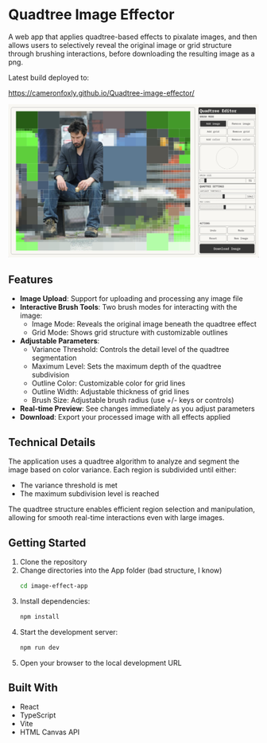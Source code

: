 # Quadtree Image Effector

A web app that applies quadtree-based effects to pixalate images, and then allows users to selectively reveal the original image or grid structure through brushing interactions, before downloading the resulting image as a png. 

Latest build deployed to:

https://cameronfoxly.github.io/Quadtree-image-effector/

![screenshot](image-effect-app/public/screenshot.jpg)

## Features

- **Image Upload**: Support for uploading and processing any image file
- **Interactive Brush Tools**: Two brush modes for interacting with the image:
  - Image Mode: Reveals the original image beneath the quadtree effect
  - Grid Mode: Shows grid structure with customizable outlines
- **Adjustable Parameters**:
  - Variance Threshold: Controls the detail level of the quadtree segmentation
  - Maximum Level: Sets the maximum depth of the quadtree subdivision
  - Outline Color: Customizable color for grid lines
  - Outline Width: Adjustable thickness of grid lines
  - Brush Size: Adjustable brush radius (use +/- keys or controls)
- **Real-time Preview**: See changes immediately as you adjust parameters
- **Download**: Export your processed image with all effects applied

## Technical Details

The application uses a quadtree algorithm to analyze and segment the image based on color variance. Each region is subdivided until either:
- The variance threshold is met
- The maximum subdivision level is reached

The quadtree structure enables efficient region selection and manipulation, allowing for smooth real-time interactions even with large images.

## Getting Started

1. Clone the repository
2. Change directories into the App folder (bad structure, I know)
     ```bash
   cd image-effect-app
   ```
3. Install dependencies:
   ```bash
   npm install
   ```
4. Start the development server:
   ```bash
   npm run dev
   ```
5. Open your browser to the local development URL


## Built With

- React
- TypeScript
- Vite
- HTML Canvas API


